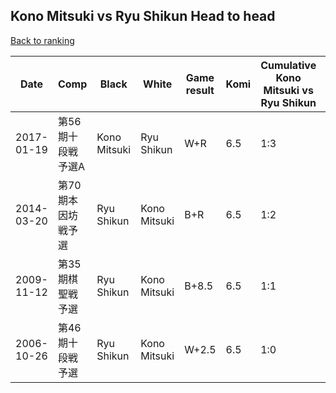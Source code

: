 ## Kono Mitsuki vs Ryu Shikun Head to head

[Back to ranking](../../index.md)




| **Date** | **Comp** | **Black** | **White** | **Game result** | **Komi** | **Cumulative Kono Mitsuki vs Ryu Shikun** | **Kono Mitsuki streak** | **Ryu Shikun streak** | 
| --- | --- | --- | --- | --- | --- | --- | --- | --- |
| 2017-01-19 | 第56期十段戦　予選A | Kono Mitsuki | Ryu Shikun | W+R | 6.5 | 1:3 | 0 | 3 | 
| 2014-03-20 | 第70期本因坊戦予選 | Ryu Shikun | Kono Mitsuki | B+R | 6.5 | 1:2 | 0 | 2 | 
| 2009-11-12 | 第35期棋聖戦予選 | Ryu Shikun | Kono Mitsuki | B+8.5 | 6.5 | 1:1 | 0 | 1 | 
| 2006-10-26 | 第46期十段戦予選 | Ryu Shikun | Kono Mitsuki | W+2.5 | 6.5 | 1:0 | 1 | 0 |




